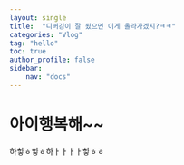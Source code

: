 ```yaml
---
layout: single
title:  "디버깅이 잘 됬으면 이게 올라가겠지?ㅋㅋ"
categories: "Vlog"
tag: "hello"
toc: true
author_profile: false
sidebar:
    nav: "docs"
---
```


# 아이행복해~~
하핳ㅎ핳ㅎ하ㅏㅏㅏㅏ핳ㅎㅎ